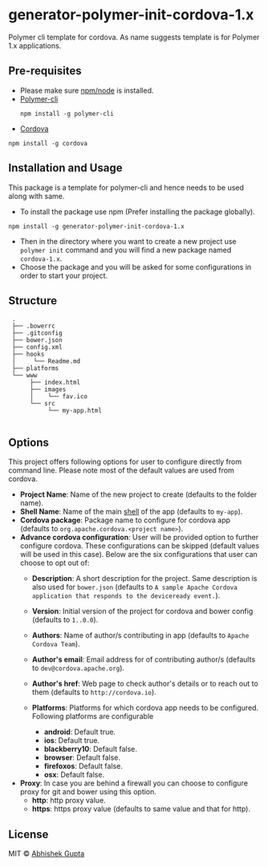# generator-polymer-init-cordova-1.x
Polymer cli template for cordova. As name suggests template is for Polymer 1.x applications.


## Pre-requisites
  - Please make sure [npm/node](https://nodejs.org/en/download/) is installed.
  - [Polymer-cli](https://github.com/Polymer/polymer-cli)
    ```
    npm install -g polymer-cli
    ```
  - [Cordova](https://cordova.apache.org/)
  ```
  npm install -g cordova
  ```

## Installation and Usage
This package is a template for polymer-cli and hence needs to be used along with same.

- To install the package use npm (Prefer installing the package globally).
```
npm install -g generator-polymer-init-cordova-1.x
```
- Then in the directory where you want to create a new project use `polymer init` command and you will find a new package named `cordova-1.x`.
- Choose the package and you will be asked for some configurations in order to start your project.

## Structure
   ```
    .
    ├── .bowerrc
    ├── .gitconfig
    ├── bower.json
    ├── config.xml
    ├── hooks
    │     └── Readme.md
    ├── platforms
    └── www
         ├── index.html
         ├── images
         │    └── fav.ico
         └── src
              └── my-app.html
         
   ```

## Options
This project offers following options for user to configure directly from command line. Please note most of the default values are used from cordova.

- __Project Name__: Name of the new project to create (defaults to the folder name).
- __Shell Name__: Name of the main [shell](https://developers.google.com/web/updates/2015/11/app-shell) of the app (defaults to `my-app`).
- __Cordova package__: Package name to configure for cordova app (defaults to `org.apache.cordova.<project name>`).
- __Advance cordova configuration__: User will be provided option to further configure cordova. These configurations can be skipped (default values will be used in this case). Below are the six configurations that user can choose to opt out of:
    
    - __Description__: A short description for the project. Same description is also used for `bower.json` (defaults to `A sample Apache Cordova application that responds to the deviceready event.`).
    - __Version__: Initial version of the project for cordova and bower config (defaults to `1..0.0`).
    - __Authors__: Name of author/s contributing in app (defaults to `Apache Cordova Team`).
    - __Author's email__: Email address for of contributing author/s (defaults to `dev@cordova.apache.org`).
    - __Author's href__: Web page to check author's details or to reach out to them (defaults to `http://cordova.io`).
    - __Platforms__: Platforms for which cordova app needs to be configured. Following platforms are configurable
    
        - __android__: Default true.
        - __ios__: Default true.
        - __blackberry10__: Default  false.
        - __browser__: Default  false.
        - __firefoxos__: Default  false.
        - __osx__: Default  false.
- __Proxy__: In case you are behind a firewall you can choose to configure proxy for git and bower using this option.
    - __http__: http proxy value.
    - __https__: https proxy value (defaults to same value and that for http).
    
## License

MIT © [Abhishek Gupta](https://github.com/a1626)

[npm-image]: https://badge.fury.io/js/generator-polymer-init-cordova-1.x.svg
[npm-url]: https://www.npmjs.com/package/generator-polymer-init-cordova-1.x
